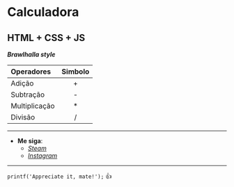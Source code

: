 # Calculadora
## HTML + CSS + JS

 __*Brawlhalla style*__

  Operadores  | Simbolo
  :--------   | :------:
Adição        | +
Subtração     | -
Multiplicação | *
Divisão       | /

---

* __Me siga__:
   * _[Steam](https://steamcommunity.com/id/gblw1/)_
   * _[Instagram](https://www.instagram.com/gblw1/)_
   
***

`printf('Appreciate it, mate!');` :thumbsup:

